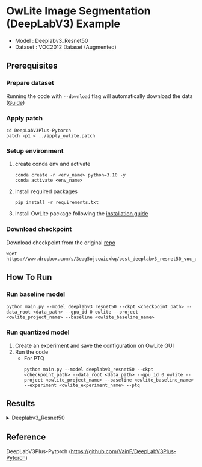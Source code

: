 # OwLite Image Segmentation (DeepLabV3) Example
- Model : Deeplabv3_Resnet50  
- Dataset : VOC2012 Dataset (Augmented)

## Prerequisites

### Prepare dataset
Running the code with `--download` flag will automatically download the data ([Guide](https://github.com/VainF/DeepLabV3Plus-Pytorch#22--pascal-voc-trainaug-recommended))

### Apply patch
```
cd DeepLabV3Plus-Pytorch
patch -p1 < ../apply_owlite.patch
```

### Setup environment
1. create conda env and activate
    ```
    conda create -n <env_name> python=3.10 -y
    conda activate <env_name>
    ```
2. install required packages
    ```
    pip install -r requirements.txt
    ```
3. install OwLite package following the [installation guide](https://squeezebits.gitbook.io/owlite/user-guide/getting-started/install)

### Download checkpoint
Download checkpoint from the original [repo](https://github.com/VainF/DeepLabV3Plus-Pytorch#1-performance-on-pascal-voc2012-aug-21-classes-513-x-513)
```
wget https://www.dropbox.com/s/3eag5ojccwiexkq/best_deeplabv3_resnet50_voc_os16.pth
```

## How To Run
### Run baseline model
```
python main.py --model deeplabv3_resnet50 --ckpt <checkpoint_path> --data_root <data_path> --gpu_id 0 owlite --project <owlite_project_name> --baseline <owlite_baseline_name>
```

### Run quantized model
1. Create an experiment and save the configuration on OwLite GUI
2. Run the code
    - For PTQ
        ```
        python main.py --model deeplabv3_resnet50 --ckpt <checkpoint_path> --data_root <data_path> --gpu_id 0 owlite --project <owlite_project_name> --baseline <owlite_baseline_name> --experiment <owlite_experiment_name> --ptq
        ```

## Results

<details>
<summary>Deeplabv3_Resnet50</summary>

### Quantization Configuration
- Apply OwLite Recommended Configuration with the following calibration method

- PTQ calibration : MSE

### Accuracy and Latency Results
Evaluation GPU: A6000

| Quantization    | Input Size         | mIoU  | GPU Latency (ms) |   
| --------------- |:-----------------:|:------:|:----------------:|
| FP16 TensorRT   | (16, 3, 513, 513) | 0.7674 | 19.657           |
| OwLite INT8 PTQ | (16, 3, 513, 513) | 0.7683 | 9.823            |
| TensorRT INT8   | (16, 3, 513, 513) | 0.7649 | 9.830            |

- The INT8 TensorRT engine was built by applying FP16 and INT8 flags using [Polygraphy](https://github.com/NVIDIA/TensorRT/tree/main/tools/Polygraphy), as further explained in [TRT Developer Guide](https://docs.nvidia.com/deeplearning/tensorrt/developer-guide).
</details>

## Reference

DeepLabV3Plus-Pytorch (https://github.com/VainF/DeepLabV3Plus-Pytorch)
